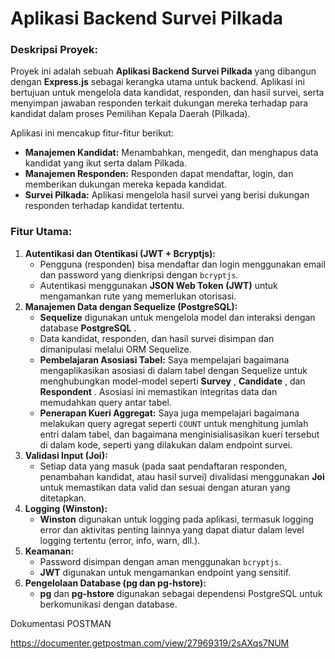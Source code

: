 
# Aplikasi Backend Survei Pilkada

### Deskripsi Proyek:

Proyek ini adalah sebuah **Aplikasi Backend Survei Pilkada** yang dibangun dengan **Express.js** sebagai kerangka utama untuk backend. Aplikasi ini bertujuan untuk mengelola data kandidat, responden, dan hasil survei, serta menyimpan jawaban responden terkait dukungan mereka terhadap para kandidat dalam proses Pemilihan Kepala Daerah (Pilkada).

Aplikasi ini mencakup fitur-fitur berikut:

* **Manajemen Kandidat:** Menambahkan, mengedit, dan menghapus data kandidat yang ikut serta dalam Pilkada.
* **Manajemen Responden:** Responden dapat mendaftar, login, dan memberikan dukungan mereka kepada kandidat.
* **Survei Pilkada:** Aplikasi mengelola hasil survei yang berisi dukungan responden terhadap kandidat tertentu.

### Fitur Utama:

1. **Autentikasi dan Otentikasi (JWT + Bcryptjs):**
   * Pengguna (responden) bisa mendaftar dan login menggunakan email dan password yang dienkripsi dengan `bcryptjs`.
   * Autentikasi menggunakan **JSON Web Token (JWT)** untuk mengamankan rute yang memerlukan otorisasi.
2. **Manajemen Data dengan Sequelize (PostgreSQL):**
   * **Sequelize** digunakan untuk mengelola model dan interaksi dengan database  **PostgreSQL** .
   * Data kandidat, responden, dan hasil survei disimpan dan dimanipulasi melalui ORM Sequelize.
   * **Pembelajaran Asosiasi Tabel:** Saya mempelajari bagaimana mengaplikasikan asosiasi di dalam tabel dengan Sequelize untuk menghubungkan model-model seperti  **Survey** ,  **Candidate** , dan  **Respondent** . Asosiasi ini memastikan integritas data dan memudahkan query antar tabel.
   * **Penerapan Kueri Aggregat:** Saya juga mempelajari bagaimana melakukan query agregat seperti `COUNT` untuk menghitung jumlah entri dalam tabel, dan bagaimana menginisialisasikan kueri tersebut di dalam kode, seperti yang dilakukan dalam endpoint survei.
3. **Validasi Input (Joi):**
   * Setiap data yang masuk (pada saat pendaftaran responden, penambahan kandidat, atau hasil survei) divalidasi menggunakan **Joi** untuk memastikan data valid dan sesuai dengan aturan yang ditetapkan.
4. **Logging (Winston):**
   * **Winston** digunakan untuk logging pada aplikasi, termasuk logging error dan aktivitas penting lainnya yang dapat diatur dalam level logging tertentu (error, info, warn, dll.).
5. **Keamanan:**
   * Password disimpan dengan aman menggunakan `bcryptjs`.
   * **JWT** digunakan untuk mengamankan endpoint yang sensitif.
6. **Pengelolaan Database (pg dan pg-hstore):**
   * **pg** dan **pg-hstore** digunakan sebagai dependensi PostgreSQL untuk berkomunikasi dengan database.

Dokumentasi POSTMAN

https://documenter.getpostman.com/view/27969319/2sAXqs7NUM
